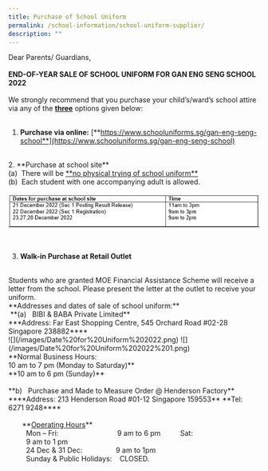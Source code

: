 ```yaml
---
title: Purchase of School Uniform
permalink: /school-information/school-uniform-supplier/
description: ""
---
```

Dear Parents/ Guardians,
<BR><BR>
**END-OF-YEAR SALE OF SCHOOL UNIFORM FOR GAN ENG SENG SCHOOL 2022**
<BR><BR>
We strongly recommend that you purchase your child’s/ward’s school attire via any of the **<u>three</u>** options given below:
<BR><BR>
1. **Purchase via online:** [**https://www.schooluniforms.sg/gan-eng-seng-school**](https://www.schooluniforms.sg/gan-eng-seng-school)
<BR>
2. **Purchase at school site**
<BR>
(a)  There will be <u>**no physical trying of school uniform**</u>
<BR>
(b)  Each student with one accompanying adult is allowed.
<BR>

![](/images/Timings.png)

<BR>

3. **Walk-in Purchase at Retail Outlet**
<BR>
Students who are granted MOE Financial Assistance Scheme will receive a letter from the school. Please present the letter at the outlet to receive your uniform.
<BR>
**Addresses and dates of sale of school uniform:**
<BR>
 **(a)   BIBI & BABA Private Limited**     
 <BR>
 ***Address: Far East Shopping Centre, 545 Orchard Road #02-28 Singapore 238882****
<BR>
![](/images/Date%20for%20Uniform%202022.png)
![](/images/Date%20for%20Uniform%202022%201.png)
<BR>
**Normal Business Hours: 
<BR>
10 am to 7 pm (Monday to Saturday)**
<BR>
**10 am to 6 pm (Sunday)**
<BR><BR>
**b)   Purchase and Made to Measure Order @ Henderson Factory**         
<BR>
****Address: 213 Henderson Road #01-12 Singapore 159553**  
**Tel: 6271 9248****
<BR><BR>
         **<u>Operating Hours</u>**
<BR>
         Mon – Fri:                              9 am to 6 pm  
         Sat:                                           9 am to 1 pm
<BR>
         24 Dec & 31 Dec:                 9 am to 1pm
<BR>
         Sunday & Public Holidays:    CLOSED.